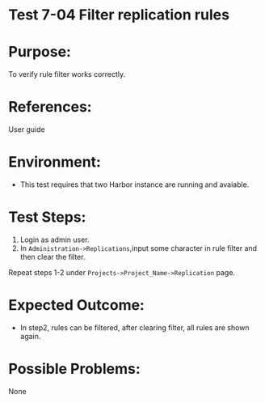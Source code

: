 Test 7-04 Filter replication rules
=======

# Purpose:

To verify rule filter works correctly.

# References:
User guide

# Environment:
* This test requires that two Harbor instance are running and avaiable.

# Test Steps:

1. Login as admin user.
2. In `Administration->Replications`,input some character in rule filter and then clear the filter.

Repeat steps 1-2 under `Projects->Project_Name->Replication` page.

# Expected Outcome:

* In step2, rules can be filtered, after clearing filter, all rules are shown again.

# Possible Problems:
None
